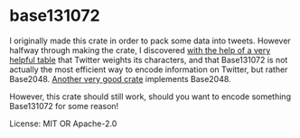 # base131072

I originally made this crate in order to pack some data into tweets. However halfway through
making the crate, I discovered [with the help of a very helpful
table](https://github.com/qntm/base2048) that Twitter weights its characters, and that
Base131072 is not actually the most efficient way to encode information on Twitter, but rather
Base2048. [Another very good crate](https://docs.rs/base2048/2.0.2/base2048) implements
Base2048.

However, this crate should still work, should you want to encode something Base131072 for some
reason!

License: MIT OR Apache-2.0
